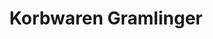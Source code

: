 ---
title: "Korbwaren Gramlinger"
url: /voecklabruck/korbwaren-gramlinger/
shop: Taschen & Koffer
---